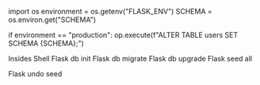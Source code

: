 import os
environment = os.getenv("FLASK_ENV")
SCHEMA = os.environ.get("SCHEMA")


if environment == "production":
        op.execute(f"ALTER TABLE users SET SCHEMA {SCHEMA};")

Insides Shell
Flask db init
Flask db migrate
Flask db upgrade
Flask seed all

Flask undo seed
